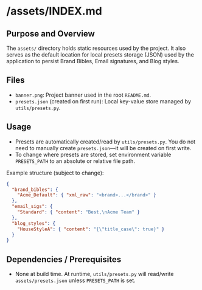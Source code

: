 # /assets/INDEX.md

## Purpose and Overview
The `assets/` directory holds static resources used by the project. It also serves as the default location for local presets storage (JSON) used by the application to persist Brand Bibles, Email signatures, and Blog styles.

## Files
- `banner.png`: Project banner used in the root `README.md`.
- `presets.json` (created on first run): Local key-value store managed by `utils/presets.py`.

## Usage
- Presets are automatically created/read by `utils/presets.py`. You do not need to manually create `presets.json`—it will be created on first write.
- To change where presets are stored, set environment variable `PRESETS_PATH` to an absolute or relative file path.

Example structure (subject to change):

```json
{
  "brand_bibles": {
    "Acme_Default": { "xml_raw": "<brand>...</brand>" }
  },
  "email_sigs": {
    "Standard": { "content": "Best,\nAcme Team" }
  },
  "blog_styles": {
    "HouseStyleA": { "content": "{\"title_case\": true}" }
  }
}
```

## Dependencies / Prerequisites
- None at build time. At runtime, `utils/presets.py` will read/write `assets/presets.json` unless `PRESETS_PATH` is set.
